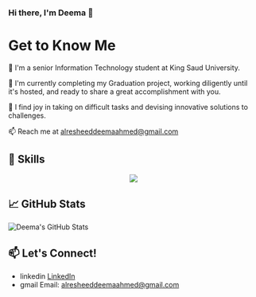 ### Hi there, I'm Deema 👋

# Get to Know Me

🏫 I'm a senior Information Technology student at King Saud University.

📝 I'm currently completing my Graduation project, working diligently until it's hosted, and ready to share a great accomplishment with you.

👯 I find joy in taking on difficult tasks and devising innovative solutions to challenges.

📫 Reach me at [alresheeddeemaahmed@gmail.com](mailto:alresheeddeemaahmed@gmail.com)


## 🚀 Skills

<p align="center">
  <a href="https://skillicons.dev">
    <img src="https://skillicons.dev/icons?i=py,r,java,django,php,html,css,js,vscode,mysql,mongodb,anaconda,sklearn,figma,github" />
  </a>
</p>

## 📈 GitHub Stats

![Deema's GitHub Stats](https://github-readme-stats.vercel.app/api?username=Deema25Ra&show_icons=true&count_private=true)

## 📫 Let's Connect!
 - linkedin [LinkedIn](https://www.linkedin.com/in/deema-alresheed-19566b213/?utm_source=share&utm_campaign=share_via&utm_content=profile&utm_medium=ios_app)
 - gmail Email: [alresheeddeemaahmed@gmail.com](mailto:alresheeddeemaahmed@gmail.com)


